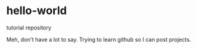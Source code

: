 # hello-world
tutorial repository

Meh, don't have a lot to say. Trying to learn github so I can post projects.
